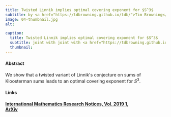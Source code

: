```yaml
---
title: Twisted Linnik implies optimal covering exponent for $S^3$
subtitle: by <a href="https://tdbrowning.github.io/tdb/">Tim Browning</a>, <a href="https://scholar.google.at/citations?user=FhNwBeQAAAAJ&hl=de">V. Vinay Kumaraswamy</a>, and <a href="#">Raphael S. Steiner</a>.
image: 04-thumbnail.jpg
alt:

caption:
  title: Twisted Linnik implies optimal covering exponent for $S^3$
  subtitle: joint with joint with <a href="https://tdbrowning.github.io/tdb/">Tim Browning</a> and <a href="https://scholar.google.at/citations?user=FhNwBeQAAAAJ&hl=de">V. Vinay Kumaraswamy</a>.
  thumbnail:
---
```


#### Abstract
We  show  that a  twisted variant of Linnik's conjecture on sums of Kloosterman sums leads to an optimal covering exponent  for $S^3$.

#### Links

**[International Mathematics Research Notices, Vol. 2019 1,](https://doi.org/10.1093/imrn/rnx116)**  
**[ArXiv](https://arxiv.org/abs/1609.06097)**  
